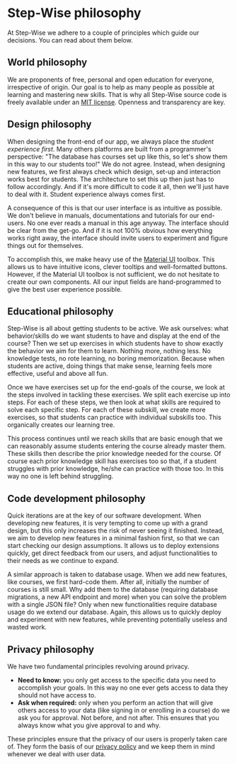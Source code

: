 # Step-Wise philosophy

At Step-Wise we adhere to a couple of principles which guide our decisions. You can read about them below.


## World philosophy

We are proponents of free, personal and open education for everyone, irrespective of origin. Our goal is to help as many people as possible at learning and mastering new skills. That is why all Step-Wise source code is freely available under an [MIT license](LICENSE). Openness and transparency are key.


## Design philosophy

When designing the front-end of our app, we always place the *student experience first*. Many others platforms are built from a programmer's perspective: "The database has courses set up like this, so let's show them in this way to our students too!" We do not agree. Instead, when designing new features, we first always check which design, set-up and interaction works best for students. The architecture to set this up then just has to follow accordingly. And if it's more difficult to code it all, then we'll just have to deal with it. Student experience always comes first.

A consequence of this is that our user interface is as intuitive as possible. We don't believe in manuals, documentations and tutorials for our end-users. No one ever reads a manual in this age anyway. The interface should be clear from the get-go. And if it is not 100% obvious how everything works right away, the interface should invite users to experiment and figure things out for themselves.

To accomplish this, we make heavy use of the [Material UI](https://material-ui.com/) toolbox. This allows us to have intuitive icons, clever tooltips and well-formatted buttons. However, if the Material UI toolbox is not sufficient, we do not hesitate to create our own components. All our input fields are hand-programmed to give the best user experience possible.


## Educational philosophy

Step-Wise is all about getting students to be active. We ask ourselves: what behavior/skills do we want students to have and display at the end of the course? Then we set up exercises in which students have to show exactly the behavior we aim for them to learn. Nothing more, nothing less. No knowledge tests, no rote learning, no boring memorization. Because when students are active, doing things that make sense, learning feels more effective, useful and above all fun.

Once we have exercises set up for the end-goals of the course, we look at the steps involved in tackling these exercises. We split each exercise up into steps. For each of these steps, we then look at what skills are required to solve each specific step. For each of these subskill, we create more exercises, so that students can practice with individual subskills too. This organically creates our learning tree.

This process continues until we reach skills that are basic enough that we can reasonably assume students entering the course already master them. These skills then describe the prior knowledge needed for the course. Of course each prior knowledge skill has exercises too so that, if a student struggles with prior knowledge, he/she can practice with those too. In this way no one is left behind struggling.


## Code development philosophy

Quick iterations are at the key of our software development. When developing new features, it is very tempting to come up with a grand design, but this only increases the risk of never seeing it finished. Instead, we aim to develop new features in a minimal fashion first, so that we can start checking our design assumptions. It allows us to deploy extensions quickly, get direct feedback from our users, and adjust functionalities to their needs as we continue to expand.

A similar approach is taken to database usage. When we add new features, like courses, we first hard-code them. After all, initially the number of courses is still small. Why add them to the database (requiring database migrations, a new API endpoint and more) when you can solve the problem with a single JSON file? Only when new functionalities require database usage do we extend our database. Again, this allows us to quickly deploy and experiment with new features, while preventing potentially useless and wasted work.


## Privacy philosophy

We have two fundamental principles revolving around privacy.

- **Need to know:** you only get access to the specific data you need to accomplish your goals. In this way no one ever gets access to data they should not have access to.
- **Ask when required:** only when you perform an action that will give others access to your data (like signing in or enrolling in a course) do we ask you for approval. Not before, and not after. This ensures that you always know what you give approval to and why.

These principles ensure that the privacy of our users is properly taken care of. They form the basis of our [privacy policy](frontend/public/PrivacyPolicy.pdf) and we keep them in mind whenever we deal with user data.